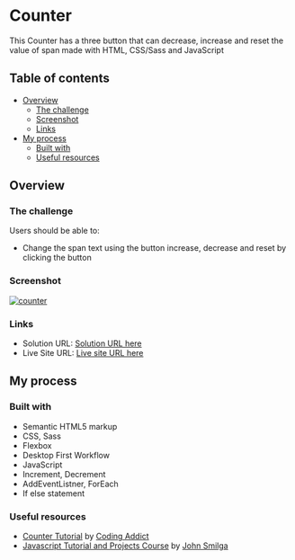 # Counter

This Counter has a three button that can decrease, increase and reset the value of span made with HTML, CSS/Sass and JavaScript

## Table of contents

- [Overview](#overview)
  - [The challenge](#the-challenge)
  - [Screenshot](#screenshot)
  - [Links](#links)
- [My process](#my-process)
  - [Built with](#built-with)
  - [Useful resources](#useful-resources)

## Overview

### The challenge

Users should be able to:

- Change the span text using the button increase, decrease and reset by clicking the button

### Screenshot

[![counter](https://user-images.githubusercontent.com/20262557/184800778-685b6eff-dc98-4197-ae0e-ef9d904e7bfa.JPG)](https://joemar-ceneza.github.io/counter/)

### Links

- Solution URL: [Solution URL here](https://github.com/joemar-ceneza/counter)
- Live Site URL: [Live site URL here](https://joemar-ceneza.github.io/counter/)

## My process

### Built with

- Semantic HTML5 markup
- CSS, Sass
- Flexbox
- Desktop First Workflow
- JavaScript
- Increment, Decrement
- AddEventListner, ForEach
- If else statement

### Useful resources

- [Counter Tutorial](https://www.youtube.com/watch?v=c5SIG7Ie0dM&t=421s) by [Coding Addict](https://www.youtube.com/channel/UCMZFwxv5l-XtKi693qMJptA)
- [Javascript Tutorial and Projects Course](https://www.udemy.com/course/javascript-tutorial-for-beginners-w/) by [John Smilga](https://www.johnsmilga.com/)

